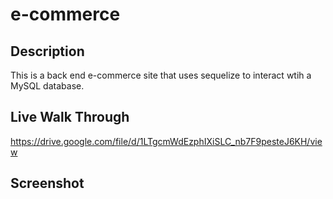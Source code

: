 # e-commerce

## Description
This is a back end e-commerce site that uses sequelize to interact wtih a MySQL database.



## Live Walk Through
https://drive.google.com/file/d/1LTgcmWdEzphIXiSLC_nb7F9pesteJ6KH/view



## Screenshot 

